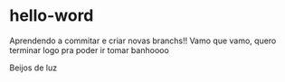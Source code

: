 # hello-word

Aprendendo a commitar e criar novas branchs!!
Vamo que vamo, quero terminar logo pra poder ir tomar banhoooo

Beijos de luz
